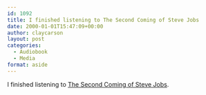 ```yaml
---
id: 1092
title: I finished listening to The Second Coming of Steve Jobs
date: 2000-01-01T15:47:09+00:00
author: claycarson
layout: post
categories: 
  - Audiobook
  - Media
format: aside
---
```

I finished listening to [The Second Coming of Steve Jobs](http://amazon.com/exec/obidos/ASIN/0767904338/claycarson0c-20).<!--more-->